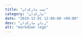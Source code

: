 ```yaml
---
title: "تست مارکدان"
category: "مارکدان"
date: "2019-12-01 12:00:00 +09:00"
desc: "زبان مارکدان"
alt: "markdown logo"
---
```

